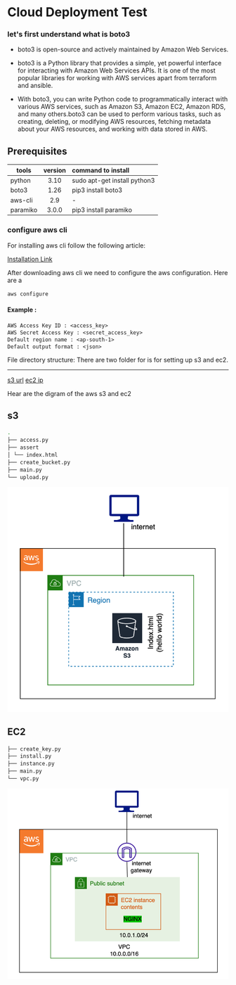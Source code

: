 # Cloud Deployment Test

### let's first understand what is boto3

- boto3 is open-source and actively maintained by Amazon Web Services.

- boto3 is a Python library that provides a simple, yet powerful interface for interacting with Amazon Web Services APIs. It is one of the most popular libraries for working with AWS services apart from terraform and ansible.

- With boto3, you can write Python code to programmatically interact with various AWS services, such as Amazon S3, Amazon EC2, Amazon RDS, and many others.boto3 can be used to perform various tasks, such as creating, deleting, or modifying AWS resources, fetching metadata about your AWS resources, and working with data stored in AWS.

## Prerequisites

| tools    | version | command to install           |
| -------- | :-----: | :--------------------------- |
| python   |  3.10   | sudo apt-get install python3 |
| boto3    |  1.26   | pip3 install boto3           |
| aws-cli  |   2.9   | -                            |
| paramiko |  3.0.0  | pip3 install paramiko        |

### configure aws cli

For installing aws cli follow the following article:

[Installation Link](https://docs.aws.amazon.com/cli/latest/userguide/getting-started-install.html)

After downloading aws cli we need to configure the aws configuration. Here are a

```bash
aws configure
```

#### Example :

```
AWS Access Key ID : <access_key>
AWS Secret Access Key : <secret_access_key>
Default region name : <ap-south-1>
Default output format : <json>
```

File directory structure:
There are two folder for is for setting up s3 and ec2.

---

[s3 url]()
[ec2 ip]()

Hear are the digram of the aws s3 and ec2

## s3

```bash
.
├── access.py
├── assert
│ └── index.html
├── create_bucket.py
├── main.py
└── upload.py
```

![s3](/img/s3.png)

## EC2

```bash
├── create_key.py
├── install.py
├── instance.py
├── main.py
└── vpc.py
```

![ec2](/img/ec2.png)
